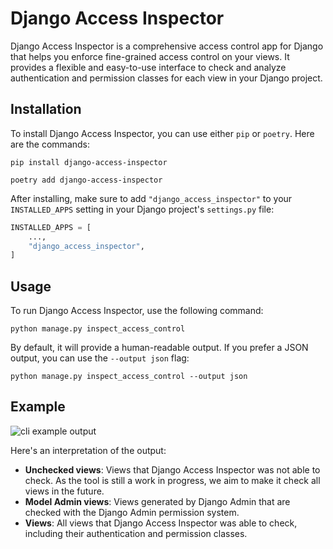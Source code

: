 # Django Access Inspector

Django Access Inspector is a comprehensive access control app for Django that helps you enforce fine-grained access control on your views. It provides a flexible and easy-to-use interface to check and analyze authentication and permission classes for each view in your Django project.

## Installation

To install Django Access Inspector, you can use either `pip` or `poetry`. Here are the commands:

```shell
pip install django-access-inspector
```

```shell
poetry add django-access-inspector
```

After installing, make sure to add `"django_access_inspector"` to your `INSTALLED_APPS` setting in your Django project's `settings.py` file:

```python
INSTALLED_APPS = [
    ...,
    "django_access_inspector",
]
```

## Usage

To run Django Access Inspector, use the following command:

```shell
python manage.py inspect_access_control
```

By default, it will provide a human-readable output. If you prefer a JSON output, you can use the `--output json` flag:

```shell
python manage.py inspect_access_control --output json
```

## Example

![cli example output](/assets/cli_output.png)

Here's an interpretation of the output:

- **Unchecked views**: Views that Django Access Inspector was not able to check. As the tool is still a work in progress, we aim to make it check all views in the future.
- **Model Admin views**: Views generated by Django Admin that are checked with the Django Admin permission system.
- **Views**: All views that Django Access Inspector was able to check, including their authentication and permission classes.
